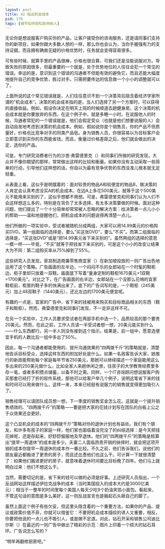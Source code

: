 ```yaml
---
layout: post
title: 42 指出机会成本
pid: 176
tags: [细节如何轻松影响他人]
---
```

无论你是想说服客户购买你的产品，让客户接受你的咨询服务，还是请同事们支持你的新项目，如果你跟大多数人想的一样，那么你也会认为，当你手握强有力的支持证据，而且拥有确凿无疑的价格优势时，任务就会变得容易很多。

可有些时候，就算手里的产品很棒，价格也很合算，可我们还是没能说服对方。导致失败的原因很多，但最重要的一个就是，处于优势地位的人往往会犯一个常见的错误。幸运的是，意识到这个错误的沟通者不但能有效的避免它，而且还能大幅度地提升自己的竞争优势，胜过对手。只需把要传达的信息做一个小小的调整就可以了。

上面所说的这个常见错误就是，人们往往意识不到一个决策背后隐含着经济学家所谓的“机会成本”。决策的机会成本指的是，当人们选择了另一个方案时，可以获得的直接收益。例如，假设你决定在明天上班的时候顺道去趟健身房。这个决策的机会成本就是你要放弃的东西，在这个例子中，就是多睡一小时。在说服他人的时候，沟通者常犯的一个错误就是，他们会假定受众（也就是他们想要说服的人）会自动自发地考虑到决策的机会成本。例如，假如说你是个销售员，你的产品不但质量好，价格也比竞争对手的同类产品低。身为销售人员，你很容易以为目标客户会立即意识到买你的东西能省钱，而且，衡量过价格差距之后，他们就会做出的决定，选你的产品。

可是，专门研究消费者行为的沙恩·弗雷德里克（）和同事们所做的研究发现，大众并不像你期望的那样，常常做出这样的比较和衡量。如果你没有主动采取一些简单的行动，引导他们这样想的话，你自以为最有竞争优势的东西没准儿根本就无足轻重。

从表面上看，这似乎是明摆着的：面对较贵的物品A和较便宜的物品B，做决策的人肯定会认真考虑没买A的机会成本。在边A上多花500美元，就等于这个500美元不能用来买别的了，这似乎想都不用想。可是，弗雷德里克和同事们认为人们不会这样想这么多的，特别是在背负了太多选择、有太多决策要做的时候。面对这种问题，他们提出了一个十分简单却常常被人忽略的解决方案：给决策者一点儿小小的帮助——温和地提醒他们，把机会成本的问题说得再清楚一点儿。

他们所做的一项实验中，受试者被随机分成两组，大家可以用14.99美元的价格购买DVD。第一组面临的选择是，要么“买这张DVD”，要么“不买”。而第二组面临的选择是，“买这张DVD”或是“把14.99美元省下来买别的”。虽然两组的选择的意思一模一样——毕竟，“不买”就等于把钱省下来买别的，可是这个小小的改变让结果大为不同：第二组购买率从75%掉到了55%。

这些研究人员发现，家具制造商兼零售商宜家（）在新加坡投放的一则广告出色地运用了这个策略。广告画面的左半边，一个闷闷不乐的女郎站在一个时髦的鞋柜边，柜子里却只放着一双鞋。画面底下写着“量身定制的鞋柜1670美元+1双鞋=1700美元”。对比之下，在广告画面的右半边，女郎站在一个没那么花哨的宜家鞋柜前，柜里的鞋子多的快满出来了。底下的广告词写的是，一个鞋柜（245美元）加上48双鞋子（1440美元），还比左边的1700美元便宜呢。

有趣的一点是，宜家的广告中，省下来的钱被用来购买和目标商品相关的东西（鞋子和鞋柜）。然而，弗雷德里克和同事们发现，不一定非这样不可。

在另一个实验中，工作人员要求受试者在两部手机中选一个，品质较高的那个要贵20美元。然而，在此之前，工作人员请一半受试者想一想，20美元能买到什么——什么东西都行。另一半人则没有接到这个指示。结果是，前一组中，愿意选便宜手机的人数比后一组中多出了50%。

因此，每一个沟通者都能使用的、提升沟通效果的“四两拨千斤”的策略就是，清楚地告诉目标受众，选择这样东西的附加好处是什么。如果一名政客告诉大家，她推行的新政能帮助每个家庭每年节省250美元，那她可以继续描述一个家庭能用这么多出来的250美元做什么，比如全家人来趟休闲之旅，往孩子的大学教育经费里多存一笔，或者多积攒点储蓄，以备不时之需。同样，一个IT咨询顾问想说服客户购买那套已经打了折的软件系统，那他可以给客户举几个例子，说明这笔省下来的钱和时间可以用来做什么，这样一来，本来已经挺有说服力的销售就变得更加吸引人了。

销售经理可以请团队成员想一想，下一季度的销售奖金怎么花。这就是一个提升销售绩效的、“四两拨千斤”的策略——要是把大家的花钱计划写在团队的白板上公之于众效果还会更好。

这个凸显机会的成本的“四两拨千斤”策略对你的退休计划也有益处。我们有个朋友，和许多有孩子的家庭一样，他们家也面临着没完没了的纠结选择：是今天把钱花掉呢，还是存起来，好舒舒服服地及早退休。他们的“四两拨千斤”的策略是核算出“提早一周退休”的成本是多少。夫妻二人面临昂贵开销的抉择时，就会把这项开销的成本你提早一周退休的成本作一番比较。不久之前，他们告诉我们，说他们的朋友最近都搬进了更贵的房子，而且还怂恿他们也这么干。可计算一下就很清楚了：如果他们搬进更好的房子，就意味着退休时间要比目标晚了四年。他们马上就明白过来：他们不想这么干。

当然，需要切记的是，省下来的钱可以做的必须是好事。上述研究人员指出，一个反战网站这样描述伊拉克战争的成本（当时美国投入的成本大约是3000亿美元）：相当于一整年的时间里每个美国人每天少吃9个奶油夹馅小面包。看起来，不管这句话的意图是多么美好，这一则反战宣言也是搬起石头砸自己的脚了。

虽然上面这个例子有些欠妥，但这里头隐含着的一个重要方法，如果你的产品、提议或政策价值不菲，你就可以借鉴它：不要把机会成本描绘的诱人又重要，相反，你要把他说的一点儿也不吸引人，或是微不足道。对此，钻石开采和销售公司迪比尔斯（）在最近的一则广告中做出了精彩的示范：图片上印着一个硕大的钻石耳环。广告词怎么写的？

“明年再翻修厨房吧。”

